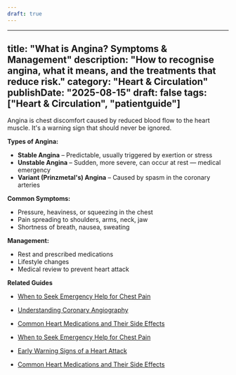 ```yaml
---
draft: true
---
```


---
title: "What is Angina? Symptoms & Management"
description: "How to recognise angina, what it means, and the treatments that reduce risk."
category: "Heart & Circulation"
publishDate: "2025-08-15"
draft: false
tags: ["Heart & Circulation", "patientguide"]
---

Angina is chest discomfort caused by reduced blood flow to the heart muscle. It's a warning sign that should never be ignored.

**Types of Angina:**
- **Stable Angina** – Predictable, usually triggered by exertion or stress
- **Unstable Angina** – Sudden, more severe, can occur at rest — medical emergency
- **Variant (Prinzmetal's) Angina** – Caused by spasm in the coronary arteries

**Common Symptoms:**
- Pressure, heaviness, or squeezing in the chest
- Pain spreading to shoulders, arms, neck, jaw
- Shortness of breath, nausea, sweating

**Management:**
- Rest and prescribed medications
- Lifestyle changes
- Medical review to prevent heart attack

**Related Guides**
- [When to Seek Emergency Help for Chest Pain](/guides/when-to-seek-emergency-help-for-chest-pain/)
- [Understanding Coronary Angiography](/guides/understanding-coronary-angiography/)
- [Common Heart Medications and Their Side Effects](/guides/common-heart-medications-and-their-side-effects/)

- [When to Seek Emergency Help for Chest Pain](#)
- [Early Warning Signs of a Heart Attack](#)
- [Common Heart Medications and Their Side Effects](#)
